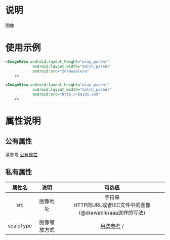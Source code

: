 # 说明
图像
# 使用示例
```xml
<ImageView android:layout_height="wrap_parent"
            android:layout_width="match_parent"
            android:src="@drawable/a"
    />

<ImageView android:layout_height="wrap_parent"
            android:layout_width="match_parent"
            android:src="http://baidu.com"
    />
```

# 属性说明

## 公有属性
请参考 [公有属性](/zh-cn/funcs/ui-native-view.md#公有属性)

## 私有属性

| 属性名 | 说明 | 可选值 |
| :------: | :------: | :------: |
| src | 图像地址 | 字符串<br/>HTTP的URL或者IEC文件中的图像(@drawable/aaa这样的写法)|
| scaleType | 图像缩放方式 |[用法参考](https://www.jianshu.com/p/64790fce98e2) /

